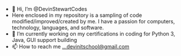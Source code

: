 - 👋 Hi, I’m @DevinStewartCodes
- Here enclosed in my repository is a sampling of code modified/improved/created by me. I have a passion for computers, technology, languages, and software. 
- 🌱 I’m currently working on my certifications in coding for Python 3, Java, GUI support building
- 📫 How to reach me ...devinitschool@gmail.com

<!---
DevinStewartCodes/DevinStewartCodes is a ✨ special ✨ repository because its `README.md` (this file) appears on your GitHub profile.
You can click the Preview link to take a look at your changes.
--->
